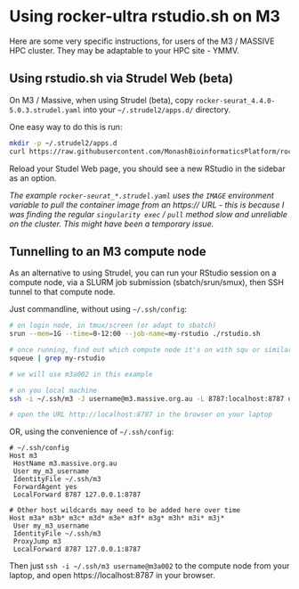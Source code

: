 # Using rocker-ultra rstudio.sh on M3

Here are some very specific instructions, for users of the M3 / MASSIVE HPC cluster. They may be adaptable to your HPC site - YMMV.


## Using rstudio.sh via Strudel Web (beta)

On M3 / Massive, when using Strudel (beta), copy `rocker-seurat_4.4.0-5.0.3.strudel.yaml` into your `~/.strudel2/apps.d/` directory.

One easy way to do this is run:
```bash
mkdir -p ~/.strudel2/apps.d
curl https://raw.githubusercontent.com/MonashBioinformaticsPlatform/rocker-ultra/main/m3/rocker-seurat_4.4.0-5.0.3.strudel.yaml >~/.strudel2/apps.d/rocker-seurat_4.4.0-5.0.3.strudel.yaml
```
Reload your Studel Web page, you should see a new RStudio in the sidebar as an option.

_The example `rocker-seurat_*.strudel.yaml` uses the `IMAGE` environment variable to pull the container image from an https:// URL - this is because I was finding the regular `singularity exec` / `pull` method slow and unreliable on the cluster. This might have been a temporary issue._

## Tunnelling to an M3 compute node

As an alternative to using Strudel, you can run your RStudio session on a compute node, via a SLURM job submission (sbatch/srun/smux), then SSH tunnel to that compute node.

Just commandline, without using `~/.ssh/config`:
```bash
# on login node, in tmux/screen (or adapt to sbatch)
srun --mem=1G --time=0-12:00 --job-name=my-rstudio ./rstudio.sh

# once running, find out which compute node it's on with squ or similar
squeue | grep my-rstudio

# we will use m3a002 in this example

# on you local machine
ssh -i ~/.ssh/m3 -J username@m3.massive.org.au -L 8787:localhost:8787 username@m3a002

# open the URL http://localhost:8787 in the browser on your laptop
```

OR, using the convenience of `~/.ssh/config`:

```
# ~/.ssh/config
Host m3
 HostName m3.massive.org.au
 User my_m3_username
 IdentityFile ~/.ssh/m3
 ForwardAgent yes
 LocalForward 8787 127.0.0.1:8787

# Other host wildcards may need to be added here over time
Host m3a* m3b* m3c* m3d* m3e* m3f* m3g* m3h* m3i* m3j*
 User my_m3_username
 IdentityFile ~/.ssh/m3
 ProxyJump m3
 LocalForward 8787 127.0.0.1:8787
```

Then just `ssh -i ~/.ssh/m3 username@m3a002` to the compute node from your laptop, and open https://localhost:8787 in your browser.
